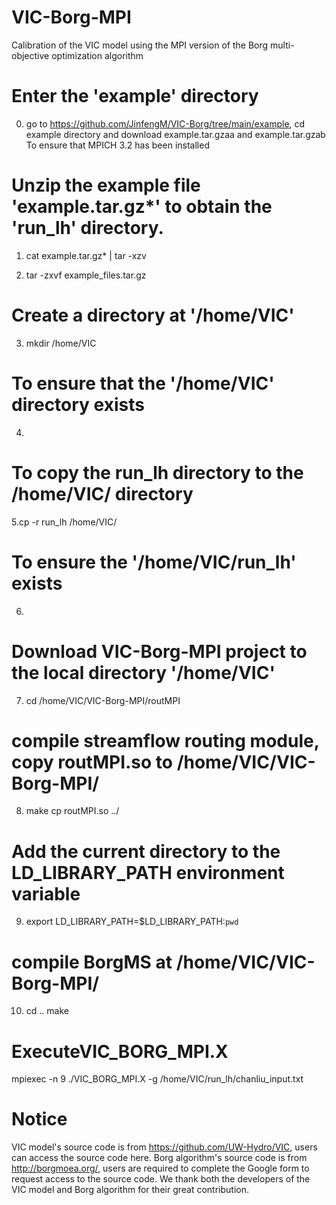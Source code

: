 # VIC-Borg-MPI
Calibration of the VIC model using the MPI version of the Borg multi-objective optimization algorithm

# Enter the 'example' directory
0. go to https://github.com/JinfengM/VIC-Borg/tree/main/example, cd example directory and download example.tar.gzaa and example.tar.gzab
   To ensure that MPICH 3.2 has been installed

# Unzip the example file 'example.tar.gz*' to obtain the 'run_lh' directory.
1. cat example.tar.gz* | tar -xzv

2. tar -zxvf example_files.tar.gz

# Create a directory at '/home/VIC'
3. mkdir /home/VIC

# To ensure that the '/home/VIC' directory exists
4.

# To copy the run_lh directory to the /home/VIC/ directory
5.cp -r run_lh /home/VIC/

# To ensure the '/home/VIC/run_lh' exists
6. 

# Download VIC-Borg-MPI project to the local directory '/home/VIC' 
7. cd /home/VIC/VIC-Borg-MPI/routMPI
# compile streamflow routing module, copy routMPI.so to /home/VIC/VIC-Borg-MPI/
8. make
   cp routMPI.so ../
# Add the current directory to the LD_LIBRARY_PATH environment variable
9. export LD_LIBRARY_PATH=$LD_LIBRARY_PATH:`pwd`
# compile BorgMS at /home/VIC/VIC-Borg-MPI/
10. cd ..
make 
# ExecuteVIC_BORG_MPI.X
mpiexec -n 9 ./VIC_BORG_MPI.X -g /home/VIC/run_lh/chanliu_input.txt

# Notice
VIC model's source code is from https://github.com/UW-Hydro/VIC, users can access the source code here.
Borg algorithm's source code is from http://borgmoea.org/, users are required to complete the Google form to request access to the source code.
We thank both the developers of the VIC model and Borg algorithm for their great contribution.

